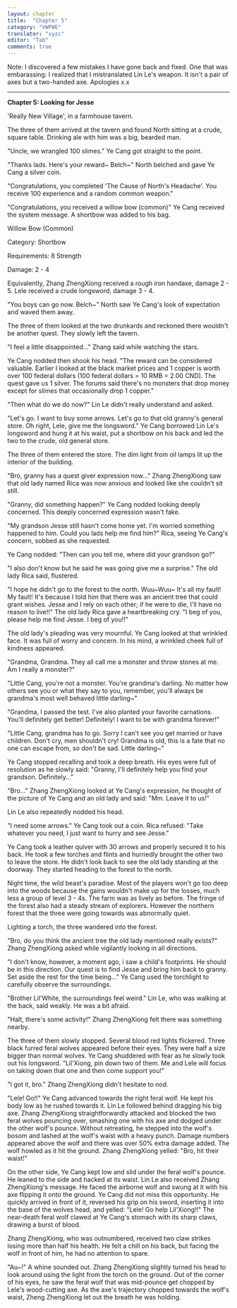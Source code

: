 ```yaml
---
layout: chapter
title:  "Chapter 5"
category: "VWPWE"
translator: "syzc"
editor: "Tab"
comments: true
---
```


Note: I discovered a few mistakes I have gone back and fixed. One that was embarassing: I realized that I mistranslated Lin Le's weapon. It isn't a pair of axes but a two-handed axe. Apologies x.x

---

**Chapter 5: Looking for Jesse**

'Really New Village', in a farmhouse tavern.

The three of them arrived at the tavern and found North sitting at a crude, square table. Drinking ale with him was a big, bearded man.

"Uncle, we wrangled 100 slimes." Ye Cang got straight to the point.

"Thanks lads. Here's your reward~ Belch~" North belched and gave Ye Cang a silver coin.

"Congratulations, you completed 'The Cause of North's Headache'. You receive 100 experience and a random common weapon." 

"Congratulations, you received a willow bow (common)" Ye Cang received the system message. A shortbow was added to his bag. 

Willow Bow (Common)

Category: Shortbow

Requirements: 8 Strength

Damage: 2 - 4

Equivalently, Zhang ZhengXiong received a rough iron handaxe, damage 2 - 5. Lele received a crude longsword, damage 3 - 4.

"You boys can go now. Belch~" North saw Ye Cang's look of expectation and waved them away.

The three of them looked at the two drunkards and reckoned there wouldn't be another quest. They slowly left the tavern.

"I feel a little disappointed..." Zhang said while watching the stars.

Ye Cang nodded then shook his head. "The reward can be considered valuable. Earlier I looked at the black market prices and 1 copper is worth over 100 federal dollars (100 federal dollars = 10 RMB = 2.00 CND). The quest gave us 1 silver. The forums said there's no monsters that drop money except for slimes that occasionally drop 1 copper."

"Then what do we do now?" Lin Le didn't really understand and asked.

"Let's go. I want to buy some arrows. Let's go to that old granny's general store. Oh right, Lele, give me the longsword." Ye Cang borrowed Lin Le's longsword and hung it at his waist, put a shortbow on his back and led the two to the crude, old general store.

The three of them entered the store. The dim light from oil lamps lit up the interior of the building.

"Bro, granny has a quest giver expression now..." Zhang ZhengXiong saw that old lady named Rica was now anxious and looked like she couldn't sit still. 

"Granny, did something happen?" Ye Cang nodded looking deeply concerned. This deeply concerned expression wasn't fake.

"My grandson Jesse still hasn't come home yet. I'm worried something happened to him. Could you lads help me find him?" Rica, seeing Ye Cang's concern, sobbed as she requested.

Ye Cang nodded: "Then can you tell me, where did your grandson go?"

"I also don't know but he said he was going give me a surprise." The old lady Rica said, flustered.

"I hope he didn't go to the forest to the north. Wuu~Wuu~ It's all my fault! My fault! It's because I told him that there was an ancient tree that could grant wishes. Jesse and I rely on each other; if he were to die, I'll have no reason to live!!" The old lady Rica gave a heartbreaking cry. "I beg of you, please help me find Jesse. I beg of you!!"

The old lady's pleading was very mournful. Ye Cang looked at that wrinkled face. It was full of worry and concern. In his mind, a wrinkled cheek full of kindness appeared.

"Grandma, Grandma. They all call me a monster and throw stones at me. Am I really a monster?"

"Little Cang, you're not a monster. You're grandma's darling. No matter how others see you or what they say to you, remember, you'll always be grandma's most well behaved little darling~"

"Grandma, I passed the test. I've also planted your favorite carnations. You'll definitely get better! Definitely! I want to be with grandma forever!"

"Little Cang, grandma has to go. Sorry I can't see you get married or have children. Don't cry, men shouldn't cry! Grandma is old, this is a fate that no one can escape from, so don't be sad. Little darling~"

Ye Cang stopped recalling and took a deep breath. His eyes were full of resolution as he slowly said: "Granny, I'll definitely help you find your grandson. Definitely..."

"Bro..." Zhang ZhengXiong looked at Ye Cang's expression, he thought of the picture of Ye Cang and an old lady and said: "Mm. Leave it to us!"

Lin Le also repeatedly nodded his head.

"I need some arrows." Ye Cang took out a coin. Rica refused: "Take whatever you need, I just want to hurry and see Jesse."

Ye Cang took a leather quiver with 30 arrows and properly secured it to his back. He took a few torches and flints and hurriedly brought the other two to leave the store. He didn't look back to see the old lady standing at the doorway. They started heading to the forest to the north.

Night time, the wild beast's paradise. Most of the players won't go too deep into the woods because the gains wouldn't make up for the losses, much less a group of level 3 - 4s. The farm was as lively as before. The fringe of the forest also had a steady stream of explorers. However the northern forest that the three were going towards was abnormally quiet.

Lighting a torch, the three wandered into the forest.

"Bro, do you think the ancient tree the old lady mentioned really exists?" Zhang ZhengXiong asked while vigilantly looking in all directions.

"I don't know, however, a moment ago, i saw a child's footprints. He should be in this direction. Our quest is to find Jesse and bring him back to granny. Set aside the rest for the time being..." Ye Cang used the torchlight to carefully observe the surroundings.

"Brother Lil'White, the surroundings feel weird." Lin Le, who was walking at the back, said weakly. He was a bit afraid.

"Halt, there's some activity!" Zhang ZhengXiong felt there was something nearby.

The three of them slowly stopped. Several blood red lights flickered. Three black furred feral wolves appeared before their eyes. They were half a size bigger than normal wolves. Ye Cang shuddered with fear as he slowly took out his longsword. "Lil'Xiong, pin down two of them. Me and Lele will focus on taking down that one and then come support you!"

"I got it, bro." Zhang ZhengXiong didn't hesitate to nod.

"Lele! Go!!" Ye Cang advanced towards the right feral wolf. He kept his body low as he rushed towards it. Lin Le followed behind dragging his big axe. Zhang ZhengXiong straightforwardly attacked and blocked the two feral wolves pouncing over, smashing one with his axe and dodged under the other wolf's pounce. Without retreating, he stepped into the wolf's bosom and lashed at the wolf's waist with a heavy punch. Damage numbers appeared above the wolf and there was over 50% extra damage added. The wolf howled as it hit the ground. Zhang ZhengXiong yelled: "Bro, hit their waist!"

On the other side, Ye Cang kept low and slid under the feral wolf's pounce. He leaned to the side and hacked at its waist. Lin Le also received Zhang ZhengXiong's message. He faced the airborne wolf and swung at it with his axe flipping it onto the ground. Ye Cang did not miss this opportunity. He quickly arrived in front of it, reversed his grip on his sword, inserting it into the base of the wolves head, and yelled: "Lele! Go help Lil'Xiong!!" The near-death feral wolf clawed at Ye Cang's stomach with its sharp claws, drawing a burst of blood.

Zhang ZhengXiong, who was outnumbered, received two claw strikes losing more than half his health. He felt a chill on his back, but facing the wolf in front of him, he had no attention to spare.

"Au~!" A whine sounded out. Zhang ZhengXiong slightly turned his head to look around using the light from the torch on the ground. Out of the corner of his eyes, he saw the feral wolf that was mid-pounce get chopped by Lele's wood-cutting axe. As the axe's trajectory chopped towards the wolf's waist, Zheng ZhengXiong let out the breath he was holding.